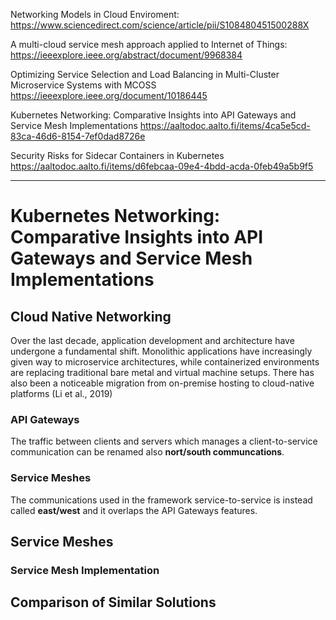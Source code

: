 
Networking Models in Cloud Enviroment:
https://www.sciencedirect.com/science/article/pii/S108480451500288X

A multi-cloud service mesh approach applied to Internet of Things:
https://ieeexplore.ieee.org/abstract/document/9968384

Optimizing Service Selection and Load Balancing in Multi-Cluster Microservice Systems with MCOSS
https://ieeexplore.ieee.org/document/10186445

Kubernetes Networking: Comparative Insights into API Gateways and Service Mesh Implementations
https://aaltodoc.aalto.fi/items/4ca5e5cd-83ca-46d6-8154-7ef0dad8726e

Security Risks for Sidecar Containers in Kubernetes
https://aaltodoc.aalto.fi/items/d6febcaa-09e4-4bdd-acda-0feb49a5b9f5


****
# Kubernetes Networking: Comparative Insights into API Gateways and Service Mesh Implementations

## Cloud Native Networking
Over the last decade, application development and architecture have undergone a fundamental shift. Monolithic applications have increasingly given way to microservice architectures, while containerized environments are replacing traditional bare metal and virtual machine setups. There has also been a noticeable migration from on-premise hosting to cloud-native platforms (Li et al., 2019)

### API Gateways
The traffic between clients and servers which manages a client-to-service communication can be renamed also **nort/south communcations**. 

### Service Meshes
The communications used in the framework service-to-service is instead called **east/west** and it overlaps the API Gateways features.

## Service Meshes

### Service Mesh Implementation


## Comparison of Similar Solutions

